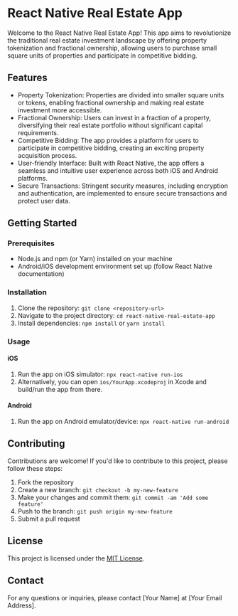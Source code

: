 # React Native Real Estate App

Welcome to the React Native Real Estate App! This app aims to revolutionize the traditional real estate investment landscape by offering property tokenization and fractional ownership, allowing users to purchase small square units of properties and participate in competitive bidding.

## Features

- Property Tokenization: Properties are divided into smaller square units or tokens, enabling fractional ownership and making real estate investment more accessible.
- Fractional Ownership: Users can invest in a fraction of a property, diversifying their real estate portfolio without significant capital requirements.
- Competitive Bidding: The app provides a platform for users to participate in competitive bidding, creating an exciting property acquisition process.
- User-friendly Interface: Built with React Native, the app offers a seamless and intuitive user experience across both iOS and Android platforms.
- Secure Transactions: Stringent security measures, including encryption and authentication, are implemented to ensure secure transactions and protect user data.

## Getting Started

### Prerequisites

- Node.js and npm (or Yarn) installed on your machine
- Android/iOS development environment set up (follow React Native documentation)

### Installation

1. Clone the repository: `git clone <repository-url>`
2. Navigate to the project directory: `cd react-native-real-estate-app`
3. Install dependencies: `npm install` or `yarn install`

### Usage

#### iOS

1. Run the app on iOS simulator: `npx react-native run-ios`
2. Alternatively, you can open `ios/YourApp.xcodeproj` in Xcode and build/run the app from there.

#### Android

1. Run the app on Android emulator/device: `npx react-native run-android`

## Contributing

Contributions are welcome! If you'd like to contribute to this project, please follow these steps:

1. Fork the repository
2. Create a new branch: `git checkout -b my-new-feature`
3. Make your changes and commit them: `git commit -am 'Add some feature'`
4. Push to the branch: `git push origin my-new-feature`
5. Submit a pull request

## License

This project is licensed under the [MIT License](LICENSE).

## Contact

For any questions or inquiries, please contact [Your Name] at [Your Email Address].


